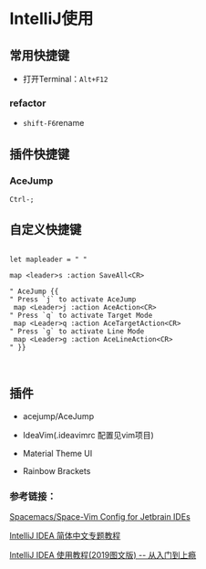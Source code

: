 # IntelliJ使用

## 常用快捷键

- 打开Terminal：`Alt+F12`

### refactor

- `shift-F6`rename


## 插件快捷键

### AceJump

`Ctrl-;`


## 自定义快捷键

``` vimscript

let mapleader = " "

map <leader>s :action SaveAll<CR>

" AceJump {{
" Press `j` to activate AceJump
 map <Leader>j :action AceAction<CR>
" Press `q` to activate Target Mode
 map <Leader>q :action AceTargetAction<CR>
" Press `g` to activate Line Mode
 map <Leader>g :action AceLineAction<CR>
" }}



```

## 插件

- acejump/AceJump

- IdeaVim(.ideavimrc 配置见vim项目)

- Material Theme UI

- Rainbow Brackets



### 参考链接：

[Spacemacs/Space-Vim Config for Jetbrain IDEs](https://ztlevi.github.io/posts/The-Minimal-Spacemacs-Tweaks-for-Jetbrain-IDES/)

[IntelliJ IDEA 简体中文专题教程](https://github.com/judasn/IntelliJ-IDEA-Tutorial)

[IntelliJ IDEA 使用教程(2019图文版) -- 从入门到上瘾](https://www.jianshu.com/p/9c65b7613c30)
